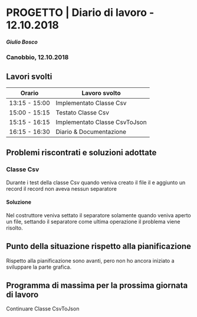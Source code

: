 

# PROGETTO | Diario di lavoro - 12.10.2018
##### Giulio Bosco
### Canobbio, 12.10.2018

## Lavori svolti


|Orario        |Lavoro svolto                 |
|--------------|------------------------------|
|13:15 - 15:00 |Implementato Classe Csv |
|15:00 - 15:15 |Testato Classe Csv |
|15:15 - 16:15 |Implementato Classe CsvToJson |
|16:15 - 16:30 |Diario & Documentazione|

##  Problemi riscontrati e soluzioni adottate
### Classe Csv
Durante i test della classe Csv quando veniva creato il file il e aggiunto un record il record non aveva nessun separatore
#### Soluzione
Nel costruttore veniva settato il separatore solamente quando veniva aperto un file, settando il separatore come ultima operazione
il problema viene risolto.

##  Punto della situazione rispetto alla pianificazione
Rispetto alla pianificazione sono avanti, pero non ho ancora iniziato a sviluppare la parte grafica.

## Programma di massima per la prossima giornata di lavoro
Continuare Classe CsvToJson

